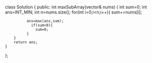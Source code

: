 class Solution {
public:
    int maxSubArray(vector<int>& nums) {
        int sum=0;
        int ans=INT_MIN;
      int n=nums.size();
        for(int i=0;i<n;i++){
            sum+=nums[i];
            
              ans=max(ans,sum);
                if(sum<0){
                  sum=0;
              }
        }
        return ans;
    }
};
